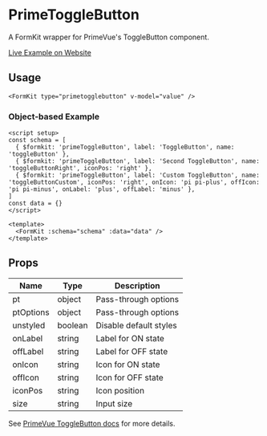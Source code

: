 # PrimeToggleButton

A FormKit wrapper for PrimeVue's ToggleButton component.

[Live Example on Website](https://formkit-primevue.netlify.app/inputs/togglebutton)

## Usage
```vue
<FormKit type="primetogglebutton" v-model="value" />
```

### Object-based Example
```vue
<script setup>
const schema = [
  { $formkit: 'primeToggleButton', label: 'ToggleButton', name: 'toggleButton' },
  { $formkit: 'primeToggleButton', label: 'Second ToggleButton', name: 'toggleButtonRight', iconPos: 'right' },
  { $formkit: 'primeToggleButton', label: 'Custom ToggleButton', name: 'toggleButtonCustom', iconPos: 'right', onIcon: 'pi pi-plus', offIcon: 'pi pi-minus', onLabel: 'plus', offLabel: 'minus' },
]
const data = {}
</script>

<template>
  <FormKit :schema="schema" :data="data" />
</template>
```

## Props
| Name         | Type      | Description |
|--------------|-----------|-------------|
| pt           | object    | Pass-through options |
| ptOptions    | object    | Pass-through options |
| unstyled     | boolean   | Disable default styles |
| onLabel      | string    | Label for ON state |
| offLabel     | string    | Label for OFF state |
| onIcon       | string    | Icon for ON state |
| offIcon      | string    | Icon for OFF state |
| iconPos      | string    | Icon position |
| size         | string    | Input size |

See [PrimeVue ToggleButton docs](https://www.primefaces.org/primevue/togglebutton/) for more details.
